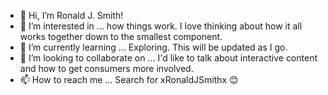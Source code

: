 - 👋 Hi, I’m Ronald J. Smith!
- 👀 I’m interested in ... how things work. I love thinking about how it all works together down to the smallest component.
- 🌱 I’m currently learning ... Exploring. This will be updated as I go.
- 💞️ I’m looking to collaborate on ... I'd like to talk about interactive content and how to get consumers more involved.
- 📫 How to reach me ... Search for xRonaldJSmithx 😊

<!---
SirRojith/SirRojith is a ✨ special ✨ repository because its `README.md` (this file) appears on your GitHub profile.
You can click the Preview link to take a look at your changes.
--->
